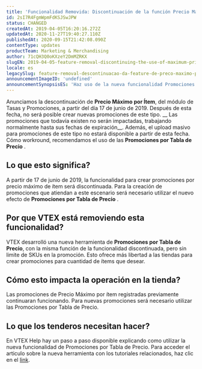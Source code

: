 ```yaml
---
title: 'Funcionalidad Removida: Discontinuación de la función Precio Máximo por Ítem'
id: 2sI7R4FgmWpmFdKSJSwJPW
status: CHANGED
createdAt: 2019-04-05T16:20:16.272Z
updatedAt: 2020-11-27T19:40:27.110Z
publishedAt: 2020-09-15T21:42:08.090Z
contentType: updates
productTeam: Marketing & Merchandising
author: 71cQH3Q0oKXzeY2DmMZRKX
slugEN: 2019-04-05-feature-removal-discontinuing-the-use-of-maximum-price-per-item-feature
locale: es
legacySlug: feature-removal-descontinuacao-da-feature-de-preco-maximo-por-item
announcementImageID: 'undefined'
announcementSynopsisES: 'Haz uso de la nueva funcionalidad Promociones por Tabla de Precio para atender a los escenarios de la discontinuada.'
---
```


Anunciamos la descontinuación de __Precio Máximo por Ítem__, del módulo de Tasas y Promociones, a partir del día 17 de junio de 2019. Después de esta fecha, no será posible crear nuevas promociones de este tipo. __ Las promociones que todavía existen no serán impactadas, trabajando normalmente hasta sus fechas de expiración__. Además, el upload masivo para promociones de este tipo no estará disponible a partir de esta fecha. 
Cómo workround, recomendamos el uso de las __Promociones por Tabla de Precio__ .

## Lo que esto significa?

A partir de 17 de junio de 2019, la funcionalidad para crear promociones por precio máximo de ítem será discontinuada. Para la creación de promociones que atiendan a este escenario será necesario utilizar el nuevo efecto de __Promociones por Tabla de Precio__ .

## Por que  VTEX está removiendo esta funcionalidad?

VTEX desarrolló una nueva herramienta de __Promociones por Tabla de Precio__, con la misma función de la funcionalidad discontinuada, pero sin limite de SKUs en la promoción. Esto ofrece más libertad a las tiendas para crear promociones para cuantidad de ítems que desear. 

## Cómo esto impacta la operación en la tienda?

Las promociones de Precio Máximo por ítem registradas previamente continuaran funcionando. Para nuevas promociones será necesario utilizar las Promociones por Tabla de Precio. 

## Lo que los tenderos necesitan hacer?

En VTEX Help hay un paso a paso disponible explicando como utilizar la nueva funcionalidad de Promociones por Tabla de Precio. Para acceder el articulo sobre la nueva herramienta con los tutoriales relacionados, haz clic en el [link](https://help.vtex.com/es/tutorial/Creando-Promociones-por-Tabla-de-Precio "Creando promociones por tabla de precio").

